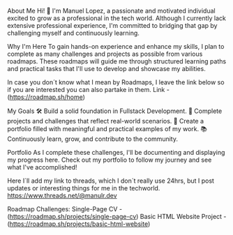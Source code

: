 
About Me
Hi! 👋 I'm Manuel Lopez, a passionate and motivated individual excited to grow as a professional in the tech world. Although I currently lack extensive professional experience, I'm committed to bridging that gap by challenging myself and continuously learning.

Why I'm Here
To gain hands-on experience and enhance my skills, I plan to complete as many challenges and projects as possible from various roadmaps. These roadmaps will guide me through structured learning paths and practical tasks that I'll use to develop and showcase my abilities.

In case you don´t know what I mean by Roadmaps, I leave the link below so if you are interested you can also partake in them.
Link -(https://roadmap.sh/home)

My Goals
🛠 Build a solid foundation in Fullstack Development.
🚀 Complete projects and challenges that reflect real-world scenarios.
🌟 Create a portfolio filled with meaningful and practical examples of my work.
📚 Continuously learn, grow, and contribute to the community.

Portfolio
As I complete these challenges, I'll be documenting and displaying my progress here. Check out my portfolio to follow my journey and see what I've accomplished!

Here I´ll add my link to threads, which I don´t really use 24hrs, but I post updates or interesting things for me in the techworld.
https://www.threads.net/@manulr.dev

Roadmap Challenges:
Single-Page CV - (https://roadmap.sh/projects/single-page-cv)
Basic HTML Website Project - (https://roadmap.sh/projects/basic-html-website)


